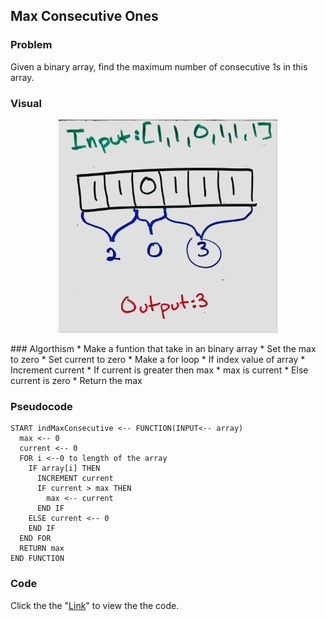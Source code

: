## Max Consecutive Ones

### Problem
Given a binary array, find the maximum number of consecutive 1s in this array.

### Visual
<p align="center">
<img src="MaxCon.jpg"  width="350" >
</p>
### Algorthism
* Make a funtion that take in an binary array
* Set the max to zero
* Set current to zero
* Make a for loop
  * If index value of array
    * Increment current
    * If current is greater then max
      * max is current
    * Else current is zero
* Return the max

### Pseudocode
````
START indMaxConsecutive <-- FUNCTION(INPUT<-- array)
  max <-- 0
  current <-- 0
  FOR i <--0 to length of the array
    IF array[i] THEN 
      INCREMENT current
      IF current > max THEN 
        max <-- current
      END IF
    ELSE current <-- 0
    END IF
  END FOR
  RETURN max
END FUNCTION
````
### Code
Click the the "[Link](maxConsecitiveOne.js)" to view the the code. 